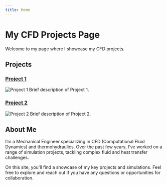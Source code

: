 ```yaml
---
title: Home
---
```


# My CFD Projects Page

Welcome to my page where I showcase my CFD projects.

## Projects

### [Project 1](project1.html)
![Project 1](url-to-project-1-image)
Brief description of Project 1.

### [Project 2](project2.html)
![Project 2](url-to-project-2-image)
Brief description of Project 2.

## About Me

I’m a Mechanical Engineer specializing in CFD (Computational Fluid Dynamics) and thermohydraulics. Over the past few years, I’ve worked on a range of simulation projects, tackling complex fluid and heat transfer challenges.

On this site, you'll find a showcase of my key projects and simulations. Feel free to explore and reach out if you have any questions or opportunities for collaboration.
